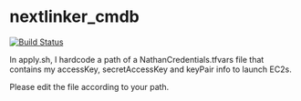 # nextlinker_cmdb
[![Build Status](https://travis-ci.org/internnn/nextlinker_cmdb.svg?branch=master)](https://travis-ci.org/internnn/nextlinker_cmdb)

In apply.sh, I hardcode a path of a NathanCredentials.tfvars file that contains my accessKey, secretAccessKey and keyPair info to launch EC2s.

Please edit the file according to your path.
